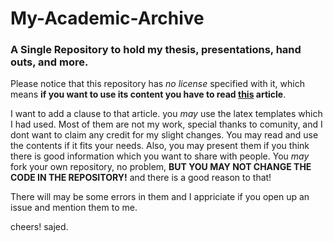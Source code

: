 # My-Academic-Archive
### A Single Repository to hold my thesis, presentations, hand outs, and more.

Please notice that this repository has *no license* specified with it, which means **if you want to use its content you have to read [this](https://choosealicense.com/no-permission/#for-users) article**. 

I want to add a clause to that article. you *may* use the latex templates which I had used. Most of them are not my work, special thanks to comunity, and I dont want to claim any credit for my slight changes. You may read and use the contents if it fits your needs. Also, you may present them if you think there is good information which you want to share with people. You *may* fork your own repository, no problem,
**BUT YOU MAY NOT CHANGE THE CODE IN THE REPOSITORY!** and there is a good reason to that!

There will may be some errors in them and I appriciate if you open up an issue and mention them to me.

cheers!
sajed.
